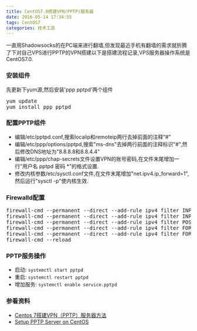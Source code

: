 ```yaml
---
title: CentOS7.0搭建VPN(PPTP)服务器
date: 2016-05-14 17:34:55
tags: CentOS7
categories: 技术工具
---
```

一直用Shadowsocks的在PC端来进行翻墙,但发现最近手机有翻墙的需求就折腾了下对自己VPS进行PPTP的VPN搭建以下是搭建流程记录,VPS服务器操作系统是CentOS7.0.
<!--more -->
### 安装组件
先更新下yum源,然后安装'ppp pptpd'两个组件
<pre class="brush: bash;">
yum update
yum install ppp pptpd</pre>
### 配置PPTP组件
- 编辑/etc/pptpd.conf,搜索localip和remoteip两行去掉前面的注释“#”
- 编辑/etc/ppp/options/pptpd,搜索"ms-dns"去掉两行前面的注释标识"#",然后修改DNS地址为"8.8.8.8和8.8.4.4"
- 编辑/etc/ppp/chap-secrets文件设置VPN的账号密码,在文件末尾增加一行"用户名 pptpd 密码 *"的格式设置.
- 修改内核参数/etc/sysctl.conf文件,在文件末尾增加"net.ipv4.ip_forward=1",然后运行"sysctl  -p"使内核生效.

### Firewalld配置
<pre class="brush: bash;">
firewall-cmd --permanent --direct --add-rule ipv4 filter INPUT 0 -i eth0 -p tcp --dport 1723 -j ACCEPT 
firewall-cmd --permanent --direct --add-rule ipv4 filter INPUT 0 -p gre -j ACCEPT 
firewall-cmd --permanent --direct --add-rule ipv4 filter POSTROUTING 0 -t nat -o eth0 -j MASQUERADE 
firewall-cmd --permanent --direct --add-rule ipv4 filter FORWARD 0 -i ppp+ -o eth0 -j ACCEPT 
firewall-cmd --permanent --direct --add-rule ipv4 filter FORWARD 0 -i eth0 -o ppp+ -j ACCEPT
firewall-cmd --reload
</pre>

### PPTP服务操作
- 启动: `systemctl start pptpd`
- 重启: `systemctl restart pptpd`
- 增加服务: `systemctl enable service.pptpd`


### 参看资料
- [Centos 7搭建VPN（PPTP）服务器方法](http://www.wanghailin.cn/centos-7-vpn/)
- [Setup PPTP Server on CentOS](http://www.lightning-ashe.com/develop/setup-pptp-server-on-centos/)


